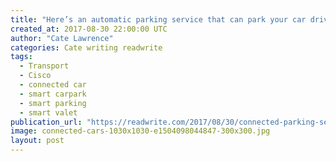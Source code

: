 ```yaml
---
title: "Here’s an automatic parking service that can park your car driverlessly"
created_at: 2017-08-30 22:00:00 UTC
author: "Cate Lawrence"
categories: Cate writing readwrite
tags: 
  - Transport
  - Cisco
  - connected car
  - smart carpark
  - smart parking
  - smart valet
publication_url: "https://readwrite.com/2017/08/30/connected-parking-service-driverlessly-tl1/"
image: connected-cars-1030x1030-e1504098044847-300x300.jpg
layout: post
---
```

